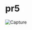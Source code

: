 # pr5

![Capture](https://user-images.githubusercontent.com/118417960/209758777-1cbbc7fa-4587-4dd1-acba-055afd9b3c01.PNG)
